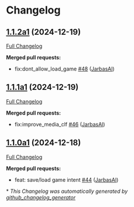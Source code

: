 # Changelog

## [1.1.2a1](https://github.com/OpenVoiceOS/ovos-ocp-pipeline-plugin/tree/1.1.2a1) (2024-12-19)

[Full Changelog](https://github.com/OpenVoiceOS/ovos-ocp-pipeline-plugin/compare/1.1.1a1...1.1.2a1)

**Merged pull requests:**

- fix:dont\_allow\_load\_game [\#48](https://github.com/OpenVoiceOS/ovos-ocp-pipeline-plugin/pull/48) ([JarbasAl](https://github.com/JarbasAl))

## [1.1.1a1](https://github.com/OpenVoiceOS/ovos-ocp-pipeline-plugin/tree/1.1.1a1) (2024-12-19)

[Full Changelog](https://github.com/OpenVoiceOS/ovos-ocp-pipeline-plugin/compare/1.1.0a1...1.1.1a1)

**Merged pull requests:**

- fix:improve\_media\_clf [\#46](https://github.com/OpenVoiceOS/ovos-ocp-pipeline-plugin/pull/46) ([JarbasAl](https://github.com/JarbasAl))

## [1.1.0a1](https://github.com/OpenVoiceOS/ovos-ocp-pipeline-plugin/tree/1.1.0a1) (2024-12-18)

[Full Changelog](https://github.com/OpenVoiceOS/ovos-ocp-pipeline-plugin/compare/1.0.11...1.1.0a1)

**Merged pull requests:**

- feat: save/load game intent [\#44](https://github.com/OpenVoiceOS/ovos-ocp-pipeline-plugin/pull/44) ([JarbasAl](https://github.com/JarbasAl))



\* *This Changelog was automatically generated by [github_changelog_generator](https://github.com/github-changelog-generator/github-changelog-generator)*
